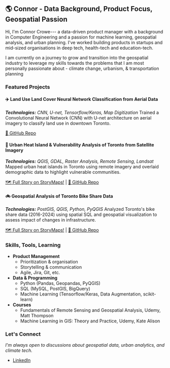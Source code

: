 ## 🌎 Connor - Data Background, Product Focus, Geospatial Passion
Hi, I'm Connor Crowe--- a data-driven product manager with a background in Computer Engineering and a passion for machine learning, geospatial analysis, and urban planning. I've worked building products in startups and mid-sized organisations in deep tech, health-tech and education-tech. 

I am currently on a journey to grow and transition into the geospatial industry to leverage my skills towards the problems that I am most personally passionate about - climate change, urbanism, & transportation planning

### Featured Projects
#### ✈️ Land Use Land Cover Neural Network Classification from Aerial Data
***Technologies:** CNN, U-net, Tensorflow/Keras, Map Digitization*
Trained a Convolutional Neural Network (CNN) with U-net architecture on aerial imagery to classify land use in downtown Toronto.

[🔗 GitHub Repo](https://github.com/connorcrowe/to-lulc-aiml)

#### 🌆 Urban Heat Island & Vulnerability Analysis of Toronto from Satellite Imagery
***Technologies:** QGIS, GDAL, Raster Analysis, Remote Sensing, Landsat*
Mapped urban heat islands in Toronto using remote imagery and overlaid demographic data to highlight vulnerable communities.

[🗺️ Full Story on StoryMaps!](https://storymaps.com/stories/ac363812a8e146f6b4d61aea3fd55a83) | [🔗 GitHub Repo](https://github.com/connorcrowe/to-urban-heat-island)

#### 🚲 Geospatial Analysis of Toronto Bike Share Data
***Technologies:** PostGIS, QGIS, Python, PyQGIS*
Analyzed Toronto's bike share data (2016-2024) using spatial SQL and geospatial visualization to assess impact of changes in infrastructure.

[🗺️ Full Story on StoryMaps!](https://storymaps.com/stories/977d7a48e8104952b3843b25ddda4ec3) | [🔗 GitHub Repo](https://github.com/connorcrowe/to-bike-analysis)

### Skills, Tools, Learning
- **Product Management**
    - Prioritization & organisation
    - Storytelling & communication
    - Agile, Jira, Git, etc.
- **Data & Programming**
    - Python (Pandas, Geopandas, PyQGIS)
    - SQL (MySQL, PostGIS, BigQuery)
    - Machine Learning (Tensorflow/Keras, Data Augmentation, scikit-learn)
- **Courses**
    - Fundamentals of Remote Sensing and Geospatial Analysis, Udemy, Matt Thompson
    - Machine Learning in GIS: Theory and Practice, Udemy, Kate Alison

### Let's Connect
*I'm always open to discussions about geospatial data, urban analytics, and climate tech.*  
- [LinkedIn](https://www.linkedin.com/in/connorthecrowe/)

<!--### What I'm Reading
- **Geospatial & Urban Planning:** *The Death and Life of Great American Cities* by Jane Jacobs, *Confessions of a Recovering Engineer* by Charles Marohn
- **Product Management:** *Inspired* by Marty Cagan, *Empowered* by Marty Cagan, *Disciplined Entrepreneurship* by Bill Aulet -->